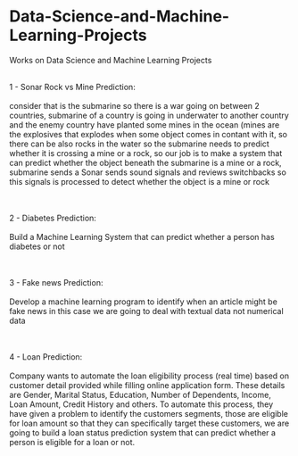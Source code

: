 # Data-Science-and-Machine-Learning-Projects
Works on Data Science and Machine Learning Projects <br><br>

1 - Sonar Rock vs Mine Prediction:<br><br>
consider that is the submarine so there is a war going on between 2 countries, submarine of a country is going in underwater to another country and
the enemy country have planted some mines in the ocean (mines are the explosives that explodes when some object comes in contant with it, 
so there can be also rocks in the water so the submarine needs to predict whether it is crossing a mine or a rock,
so our job is to make a system that can predict whether the object beneath the submarine  is a mine or a rock, submarine sends a Sonar sends sound signals and reviews switchbacks
so this signals is processed to detect whether the object is a mine or rock<br><br><br>

2 - Diabetes Prediction:<br><br>
Build a Machine Learning System that can predict whether a person has diabetes or not <br><br><br>

3 - Fake news Prediction:<br><br>
Develop a machine learning program to identify when an article might be fake news in this case we are going to deal with textual data not numerical data<br><br><br>

4 - Loan Prediction:<br><br>
Company wants to automate the loan eligibility process (real time) based on customer detail provided while filling online application form. These details are Gender, Marital Status, Education, Number of Dependents, Income, Loan Amount, Credit History and others. To automate this process, they have given a problem to identify the customers segments, those are eligible for loan amount so that they can specifically target these customers, we are going to build a loan status prediction system that can predict whether a person is eligible for a loan or not.
